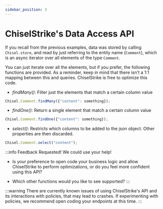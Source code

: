 ```yaml
---
sidebar_position: 3
---
```

# ChiselStrike's Data Access API

If you recall from the previous examples, data was stored by calling `Chisel.store`,
and read by just referring to the entity name (`Comment`), which is an async iterator
over all elements of the type `Comment`.

You can just iterate over all the elements, but if you prefer, the following functions
are provided. As a reminder, keep in mind that there isn't a 1:1 mapping between this and
queries. ChiselStrike is free to optimize this code.

* *findMany()*: Filter just the elements that match a certain column value

```typescript
Chisel.Comment.findMany({"content": something});
```

* *findOne()*: Return a single element that match a certain column value

```typescript
Chisel.Comment.findOne({"content": something});
```

* *select()*:  Restricts which columns to be added to the json object. Other properties are then
discarded.

```typescript
Chisel.Comment.select("content");
```

:::info Feedback Requested! We could use your help!
* Is your preference to open code your business logic and allow ChiselStrike to perform optimizations,
or do you feel more confident using this API?

* Which other functions would you like to see supported?
:::

:::warning
There are currently known issues of using ChiselStrike's API and its interactions with policies, that may lead to
crashes. If experimenting with policies, we recommend open coding your endpoints at this time.
:::
